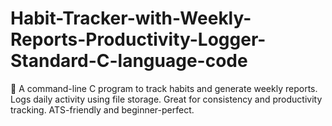 # Habit-Tracker-with-Weekly-Reports-Productivity-Logger-Standard-C-language-code
📅 A command-line C program to track habits and generate weekly reports. Logs daily activity using file storage. Great for consistency and productivity tracking. ATS-friendly and beginner-perfect.
